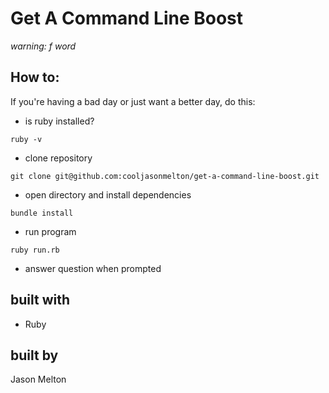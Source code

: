 # Get A Command Line Boost

<i> warning: f word </i>

## How to:
If you're having a bad day or just want a better day, do this:

* is ruby installed?
```
ruby -v
```
* clone repository
```
git clone git@github.com:cooljasonmelton/get-a-command-line-boost.git
```
* open directory and install dependencies 
```
bundle install
```
* run program
```
ruby run.rb
```
* answer question when prompted

## built with
* Ruby

## built by
Jason Melton
